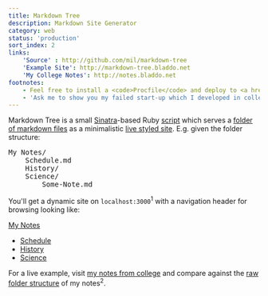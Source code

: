 ```yaml
---
title: Markdown Tree
description: Markdown Site Generator
category: web
status: 'production'
sort_index: 2
links:
    'Source' : http://github.com/mil/markdown-tree
    'Example Site': http://markdown-tree.bladdo.net
    'My College Notes': http://notes.bladdo.net
footnotes:
    - Feel free to install a <code>Procfile</code> and deploy to <a href="http://heroku.com">Heroku</a> or any Passanger-enabled web host.
    - 'Ask me to show you my failed start-up which I developed in college, evolving out of Markdown Tree, <a href="/interfaces/Mil-Edit">Mil Edit</a>, and <a href="/interfaces/Mmvp.js">Mmvp.js</a>.'
---
```


Markdown Tree is a small [Sinatra](http://www.sinatrarb.com)-based Ruby [script](https://github.com/mil/markdown-tree/blob/master/markdown-tree.rb) which serves a [folder of markdown files](https://github.com/mil/markdown-tree/tree/master/content) as a minimalistic [live styled site](http://markdown-tree.bladdo.net).  E.g. given the folder structure:

<pre class='sh_ruby'>
My Notes/
    Schedule.md
    History/
    Science/
        Some-Note.md
</pre>

You'll get a dynamic site on `localhost:3000`<sup>1</sup> with a navigation header for browsing looking like:

<div id="markdown-tree" class='interface-demo'>
    <div id="path">
        <a href="#">My Notes</a>
    </div>
    <div id="menu">
        <ul>
            <li class='current'><a href="#">Schedule</a></li>
            <li class='folder'><a href="#">History</a></li> 
            <li class='folder'><a href="#">Science</a></li> 
        </ul>
    </div>
</div>

For a live example, visit [my notes from college](http://notes.bladdo.net) and compare against the [raw folder structure](http://github.com/mil/School) of my notes<sup>2</sup>.
